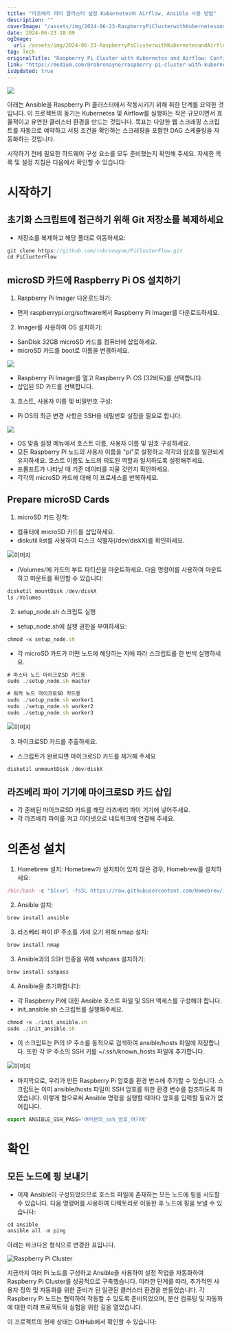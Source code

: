 ```yaml
---
title: "라즈베리 파이 클러스터 설정 Kubernetes와 Airflow, Ansible 사용 방법"
description: ""
coverImage: "/assets/img/2024-06-23-RaspberryPiClusterwithKubernetesandAirflowConfiguringAnsible_0.png"
date: 2024-06-23 18:09
ogImage:
  url: /assets/img/2024-06-23-RaspberryPiClusterwithKubernetesandAirflowConfiguringAnsible_0.png
tag: Tech
originalTitle: "Raspberry Pi Cluster with Kubernetes and Airflow: Configuring Ansible"
link: "https://medium.com/@robronayne/raspberry-pi-cluster-with-kubernetes-and-airflow-configuring-ansible-a713476d9b87"
isUpdated: true
---
```


<img src="/assets/img/2024-06-23-RaspberryPiClusterwithKubernetesandAirflowConfiguringAnsible_0.png" />

아래는 Ansible을 Raspberry Pi 클러스터에서 작동시키기 위해 취한 단계를 요약한 것입니다. 이 프로젝트의 동기는 Kubernetes 및 Airflow를 실행하는 작은 규모이면서 효율적이고 유연한 클러스터 환경을 만드는 것입니다. 목표는 다양한 웹 스크래핑 스크립트를 자동으로 예약하고 서핑 조건을 확인하는 스크래핑을 포함한 DAG 스케줄링을 자동화하는 것입니다.

시작하기 전에 필요한 하드웨어 구성 요소를 모두 준비했는지 확인해 주세요. 자세한 목록 및 설정 지침은 다음에서 확인할 수 있습니다:

# 시작하기

<!-- cozy-coder - 수평 -->

<ins class="adsbygoogle"
     style="display:block"
     data-ad-client="ca-pub-4877378276818686"
     data-ad-slot="1107185301"
     data-ad-format="auto"
     data-full-width-responsive="true"></ins>

<script>
     (adsbygoogle = window.adsbygoogle || []).push({});
</script>

## 초기화 스크립트에 접근하기 위해 Git 저장소를 복제하세요

- 저장소를 복제하고 해당 폴더로 이동하세요:

```js
git clone https://github.com/robronayne/PiClusterFlow.git
cd PiClusterFlow
```

## microSD 카드에 Raspberry Pi OS 설치하기

<!-- cozy-coder - 수평 -->

<ins class="adsbygoogle"
     style="display:block"
     data-ad-client="ca-pub-4877378276818686"
     data-ad-slot="1107185301"
     data-ad-format="auto"
     data-full-width-responsive="true"></ins>

<script>
     (adsbygoogle = window.adsbygoogle || []).push({});
</script>

1. Raspberry Pi Imager 다운로드하기:

- 먼저 raspberrypi.org/software에서 Raspberry Pi Imager를 다운로드하세요.

2. Imager를 사용하여 OS 설치하기:

- SanDisk 32GB microSD 카드를 컴퓨터에 삽입하세요.
- microSD 카드를 boot로 이름을 변경하세요.

<!-- cozy-coder - 수평 -->

<ins class="adsbygoogle"
     style="display:block"
     data-ad-client="ca-pub-4877378276818686"
     data-ad-slot="1107185301"
     data-ad-format="auto"
     data-full-width-responsive="true"></ins>

<script>
     (adsbygoogle = window.adsbygoogle || []).push({});
</script>

<img src="/assets/img/2024-06-23-RaspberryPiClusterwithKubernetesandAirflowConfiguringAnsible_1.png" />
  
- Raspberry Pi Imager를 열고 Raspberry Pi OS (32비트)를 선택합니다.
- 삽입된 SD 카드를 선택합니다.

3. 호스트, 사용자 이름 및 비밀번호 구성:

- Pi OS의 최근 변경 사항은 SSH용 비밀번호 설정을 필요로 합니다.

<!-- cozy-coder - 수평 -->

<ins class="adsbygoogle"
     style="display:block"
     data-ad-client="ca-pub-4877378276818686"
     data-ad-slot="1107185301"
     data-ad-format="auto"
     data-full-width-responsive="true"></ins>

<script>
     (adsbygoogle = window.adsbygoogle || []).push({});
</script>

<img src="/assets/img/2024-06-23-RaspberryPiClusterwithKubernetesandAirflowConfiguringAnsible_2.png" />

- OS 맞춤 설정 메뉴에서 호스트 이름, 사용자 이름 및 암호 구성하세요.
- 모든 Raspberry Pi 노드의 사용자 이름을 "pi"로 설정하고 각각의 암호를 일관되게 유지하세요. 호스트 이름도 노드의 의도된 역할과 일치하도록 설정해주세요.
- 프롬프트가 나타날 때 기존 데이터를 지울 것인지 확인하세요.
- 각각의 microSD 카드에 대해 이 프로세스를 반복하세요.

## Prepare microSD Cards

1. microSD 카드 장착:

<!-- cozy-coder - 수평 -->

<ins class="adsbygoogle"
     style="display:block"
     data-ad-client="ca-pub-4877378276818686"
     data-ad-slot="1107185301"
     data-ad-format="auto"
     data-full-width-responsive="true"></ins>

<script>
     (adsbygoogle = window.adsbygoogle || []).push({});
</script>

- 컴퓨터에 microSD 카드를 삽입하세요.
- diskutil list를 사용하여 디스크 식별자(/dev/diskX)를 확인하세요.

![이미지](/assets/img/2024-06-23-RaspberryPiClusterwithKubernetesandAirflowConfiguringAnsible_3.png)

- /Volumes/에 카드의 부트 파티션을 마운트하세요. 다음 명령어를 사용하여 마운트하고 마운트를 확인할 수 있습니다:

```js
diskutil mountDisk /dev/diskX
ls /Volumes
```

<!-- cozy-coder - 수평 -->

<ins class="adsbygoogle"
     style="display:block"
     data-ad-client="ca-pub-4877378276818686"
     data-ad-slot="1107185301"
     data-ad-format="auto"
     data-full-width-responsive="true"></ins>

<script>
     (adsbygoogle = window.adsbygoogle || []).push({});
</script>

2. setup_node.sh 스크립트 실행

- setup_node.sh에 실행 권한을 부여하세요:

```js
chmod +x setup_node.sh
```

- 각 microSD 카드가 어떤 노드에 해당하는 지에 따라 스크립트를 한 번씩 실행하세요.

<!-- cozy-coder - 수평 -->

<ins class="adsbygoogle"
     style="display:block"
     data-ad-client="ca-pub-4877378276818686"
     data-ad-slot="1107185301"
     data-ad-format="auto"
     data-full-width-responsive="true"></ins>

<script>
     (adsbygoogle = window.adsbygoogle || []).push({});
</script>

```js
# 마스터 노드 마이크로SD 카드용
sudo ./setup_node.sh master
```

```js
# 워커 노드 마이크로SD 카드용
sudo ./setup_node.sh worker1
sudo ./setup_node.sh worker2
sudo ./setup_node.sh worker3
```

![이미지](/assets/img/2024-06-23-RaspberryPiClusterwithKubernetesandAirflowConfiguringAnsible_4.png)

3. 마이크로SD 카드를 추출하세요.

<!-- cozy-coder - 수평 -->

<ins class="adsbygoogle"
     style="display:block"
     data-ad-client="ca-pub-4877378276818686"
     data-ad-slot="1107185301"
     data-ad-format="auto"
     data-full-width-responsive="true"></ins>

<script>
     (adsbygoogle = window.adsbygoogle || []).push({});
</script>

- 스크립트가 완료되면 마이크로SD 카드를 제거해 주세요

```js
diskutil unmountDisk /dev/diskX
```

## 라즈베리 파이 기기에 마이크로SD 카드 삽입

- 각 준비된 마이크로SD 카드를 해당 라즈베리 파이 기기에 넣어주세요.
- 각 라즈베리 파이를 켜고 이더넷으로 네트워크에 연결해 주세요.

<!-- cozy-coder - 수평 -->

<ins class="adsbygoogle"
     style="display:block"
     data-ad-client="ca-pub-4877378276818686"
     data-ad-slot="1107185301"
     data-ad-format="auto"
     data-full-width-responsive="true"></ins>

<script>
     (adsbygoogle = window.adsbygoogle || []).push({});
</script>

# 의존성 설치

1. Homebrew 설치: Homebrew가 설치되어 있지 않은 경우, Homebrew를 설치하세요:

```js
/bin/bash -c "$(curl -fsSL https://raw.githubusercontent.com/Homebrew/install/HEAD/install.sh)"
```

2. Ansible 설치:

<!-- cozy-coder - 수평 -->

<ins class="adsbygoogle"
     style="display:block"
     data-ad-client="ca-pub-4877378276818686"
     data-ad-slot="1107185301"
     data-ad-format="auto"
     data-full-width-responsive="true"></ins>

<script>
     (adsbygoogle = window.adsbygoogle || []).push({});
</script>

```js
brew install ansible
```

3. 라즈베리 파이 IP 주소를 가져 오기 위해 nmap 설치:

```js
brew install nmap
```

3. Ansible과의 SSH 인증을 위해 sshpass 설치하기:

<!-- cozy-coder - 수평 -->

<ins class="adsbygoogle"
     style="display:block"
     data-ad-client="ca-pub-4877378276818686"
     data-ad-slot="1107185301"
     data-ad-format="auto"
     data-full-width-responsive="true"></ins>

<script>
     (adsbygoogle = window.adsbygoogle || []).push({});
</script>

```js
brew install sshpass
```

4. Ansible을 초기화합니다:

- 각 Raspberry Pi에 대한 Ansible 호스트 파일 및 SSH 액세스를 구성해야 합니다.
- init_ansible.sh 스크립트를 실행해주세요.

```js
chmod +x ./init_ansible.sh
sudo ./init_ansible.sh
```

<!-- cozy-coder - 수평 -->

<ins class="adsbygoogle"
     style="display:block"
     data-ad-client="ca-pub-4877378276818686"
     data-ad-slot="1107185301"
     data-ad-format="auto"
     data-full-width-responsive="true"></ins>

<script>
     (adsbygoogle = window.adsbygoogle || []).push({});
</script>

- 이 스크립트는 Pi의 IP 주소를 동적으로 검색하여 ansible/hosts 파일에 저장합니다. 또한 각 IP 주소의 SSH 키를 ~/.ssh/known_hosts 파일에 추가합니다.

![이미지](/assets/img/2024-06-23-RaspberryPiClusterwithKubernetesandAirflowConfiguringAnsible_5.png)

- 마지막으로, 우리가 만든 Raspberry Pi 암호를 환경 변수에 추가할 수 있습니다. 스크립트는 이미 ansible/hosts 파일이 SSH 암호를 위한 환경 변수를 참조하도록 하였습니다. 이렇게 함으로써 Ansible 명령을 실행할 때마다 암호를 입력할 필요가 없어집니다.

```js
export ANSIBLE_SSH_PASS='여러분의_ssh_암호_여기에'
```

<!-- cozy-coder - 수평 -->

<ins class="adsbygoogle"
     style="display:block"
     data-ad-client="ca-pub-4877378276818686"
     data-ad-slot="1107185301"
     data-ad-format="auto"
     data-full-width-responsive="true"></ins>

<script>
     (adsbygoogle = window.adsbygoogle || []).push({});
</script>

# 확인

## 모든 노드에 핑 보내기

- 이제 Ansible이 구성되었으므로 호스트 파일에 존재하는 모든 노드에 핑을 시도할 수 있습니다. 다음 명령어를 사용하여 디렉토리로 이동한 후 노드에 핑을 보낼 수 있습니다:

```js
cd ansible
ansible all -m ping
```

<!-- cozy-coder - 수평 -->

<ins class="adsbygoogle"
     style="display:block"
     data-ad-client="ca-pub-4877378276818686"
     data-ad-slot="1107185301"
     data-ad-format="auto"
     data-full-width-responsive="true"></ins>

<script>
     (adsbygoogle = window.adsbygoogle || []).push({});
</script>

아래는 마크다운 형식으로 변경한 표입니다.

![Raspberry Pi Cluster](/assets/img/2024-06-23-RaspberryPiClusterwithKubernetesandAirflowConfiguringAnsible_6.png)

지금까지 여러 Pi 노드를 구성하고 Ansible을 사용하여 설정 작업을 자동화하여 Raspberry Pi Cluster를 성공적으로 구축했습니다. 이러한 단계를 따라, 추가적인 사용자 정의 및 자동화를 위한 준비가 된 일관된 클러스터 환경을 만들었습니다. 각 Raspberry Pi 노드는 협력하여 작동할 수 있도록 준비되었으며, 분산 컴퓨팅 및 자동화에 대한 미래 프로젝트와 실험을 위한 길을 열었습니다.

이 프로젝트의 현재 상태는 GitHub에서 확인할 수 있습니다:
